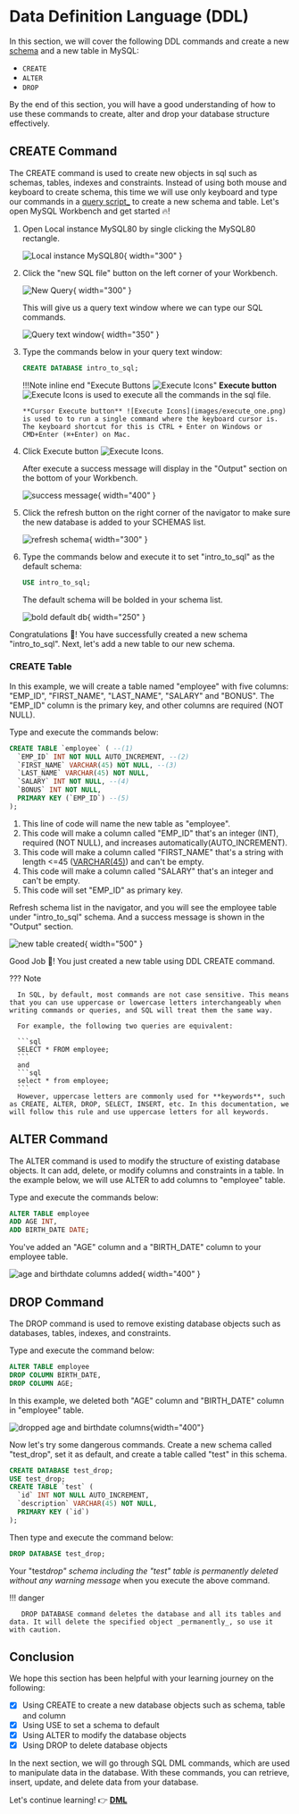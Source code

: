 # Data Definition Language (DDL)

In this section, we will cover the following DDL commands and create a new [schema](glossary.md) and a new table in MySQL:

- `CREATE`
- `ALTER`
- `DROP`

By the end of this section, you will have a good understanding of how to use these commands to create, alter and drop your database structure effectively.

## CREATE Command

The CREATE command is used to create new objects in sql such as schemas, tables, indexes and constraints. Instead of using both mouse and keyboard to create schema, this time we will use only keyboard and type our commands in a [query script_](glossary.md) to create a new schema and table. Let's open MySQL Workbench and get started 🔥!

1.  Open Local instance MySQL80 by single clicking the MySQL80 rectangle.

    ![Local instance MySQL80](images/Local_instance_MySQL80.png){ width="300" }

2.  Click the "new SQL file" button on the left corner of your Workbench.

    ![New Query](images/New_Query.png){ width="300" }

    This will give us a query text window where we can type our SQL commands.

    ![Query text window](images/query_text_window.png){ width="350" }

3.  Type the commands below in your query text window:

    ```sql
    CREATE DATABASE intro_to_sql;
    ```

    !!!Note inline end "Execute Buttons ![Execute Icons](images/execute_icon.png)"
        **Execute button** ![Execute Icons](images/execute_all.png) is used to execute all the commands in the sql file.

        **Cursor Execute button** ![Execute Icons](images/execute_one.png) is used to to run a single command where the keyboard cursor is. The keyboard shortcut for this is CTRL + Enter on Windows or CMD+Enter (⌘+Enter) on Mac.

4.  Click Execute button ![Execute Icons](images/execute_one.png).

    After execute a success message will display in the "Output" section on the bottom of your Workbench.

    ![success message](images/create_db_success_message.png){ width="400" }

5.  Click the refresh button on the right corner of the navigator to make sure the new database is added to your SCHEMAS list.

    ![refresh schema](images/refresh_db.png){ width="300" }

6.  Type the commands below and execute it to set "intro_to_sql" as the default schema:

    ```sql
    USE intro_to_sql;
    ```

    The default schema will be bolded in your schema list.

    ![bold default db](images/bold_default_db.png){ width="250" }

Congratulations 🎉! You have successfully created a new schema "intro_to_sql". Next, let's add a new table to our new schema.

### CREATE Table

In this example, we will create a table named "employee" with five columns: "EMP_ID", "FIRST_NAME", "LAST_NAME", "SALARY" and "BONUS". The "EMP_ID" column is the primary key, and other columns are required (NOT NULL).

Type and execute the commands below:

```sql
CREATE TABLE `employee` ( --(1)
  `EMP_ID` INT NOT NULL AUTO_INCREMENT, --(2)
  `FIRST_NAME` VARCHAR(45) NOT NULL, --(3)
  `LAST_NAME` VARCHAR(45) NOT NULL,
  `SALARY` INT NOT NULL, --(4)
  `BONUS` INT NOT NULL,
  PRIMARY KEY (`EMP_ID`) --(5)
);
```

1. This line of code will name the new table as "employee".
2. This code will make a column called "EMP_ID" that's an integer (INT), required (NOT NULL), and increases automatically(AUTO_INCREMENT).
3. This code will make a column called "FIRST_NAME" that's a string with length <=45 ([VARCHAR(45)](glossary.md)) and can't be empty.
4. This code will make a column called "SALARY" that's an integer and can't be empty.
5. This code will set "EMP_ID" as primary key.

Refresh schema list in the navigator, and you will see the employee table under "intro_to_sql" schema. And a success message is shown in the "Output" section.

![new table created](images/table_created.png){ width="500" }

Good Job 🎉! You just created a new table using DDL CREATE command.

??? Note

      In SQL, by default, most commands are not case sensitive. This means that you can use uppercase or lowercase letters interchangeably when writing commands or queries, and SQL will treat them the same way.

      For example, the following two queries are equivalent:

      ```sql
      SELECT * FROM employee;
      ```
      and
      ```sql
      select * from employee;
      ```
      However, uppercase letters are commonly used for **keywords**, such as CREATE, ALTER, DROP, SELECT, INSERT, etc. In this documentation, we will follow this rule and use uppercase letters for all keywords.

## ALTER Command

The ALTER command is used to modify the structure of existing database objects. It can add, delete, or modify columns and constraints in a table. In the example below, we will use ALTER to add columns to "employee" table.

Type and execute the commands below:

```sql
ALTER TABLE employee
ADD AGE INT,
ADD BIRTH_DATE DATE;
```

You've added an "AGE" column and a "BIRTH_DATE" column to your employee table.

![age and birthdate columns added](images/age_bd_column.png){ width="400" }

## DROP Command

The DROP command is used to remove existing database objects such as databases, tables, indexes, and constraints.

Type and execute the command below:

```sql
ALTER TABLE employee
DROP COLUMN BIRTH_DATE,
DROP COLUMN AGE;
```

In this example, we deleted both "AGE" column and "BIRTH_DATE" column in "employee" table.

![dropped age and birthdate columns](images/drop_age_bd.png){width="400"}

Now let's try some dangerous commands. Create a new schema called "test_drop", set it as default, and create a table called "test" in this schema.

```sql
CREATE DATABASE test_drop;
USE test_drop;
CREATE TABLE `test` (
  `id` INT NOT NULL AUTO_INCREMENT,
  `description` VARCHAR(45) NOT NULL,
  PRIMARY KEY (`id`)
);
```

Then type and execute the command below:

```sql
DROP DATABASE test_drop;
```

Your "test*drop" schema including the "test" table is permanently deleted without any warning message* when you execute the above command.

!!! danger

       DROP DATABASE command deletes the database and all its tables and data. It will delete the specified object _permanently_, so use it with caution.

## Conclusion

We hope this section has been helpful with your learning journey on the following:

- [x] Using CREATE to create a new database objects such as schema, table and column
- [x] Using USE to set a schema to default
- [x] Using ALTER to modify the database objects
- [x] Using DROP to delete database objects

In the next section, we will go through SQL DML commands, which are used to manipulate data in the database. With these commands, you can retrieve, insert, update, and delete data from your database.

Let's continue learning! 👉 **[DML](DML.md)**
